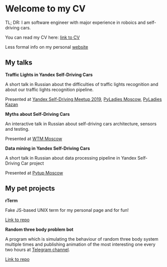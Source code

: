 # Welcome to my CV
TL; DR: I am software engineer with major experience in roboics and self-driving cars.

You can read my CV here: [link to CV](https://github.com/robolamp/about_robolamp/blob/master/my_cv_eng.pdf "My CV in English")

Less formal info on my personal [website](https://kotobank.ch/~robolamp/)

## My talks

**Traffic Lights in Yandex Self-Driving Cars**

A short talk in Russian about the difficulties of traffic lights recognition and about our traffic lights recognition pipeline.

Presented at [Yandex Self-Driving Meetup 2019](https://medium.com/yandex-self-driving-car/yandex-self-driving-meetup-817e905b3d4a), [PyLadies Moscow](https://twitter.com/pyladies_msk/status/1145709227513733120), [PyLadies Kazan](https://twitter.com/pyladieskzn/status/1161901466430377985)

**Myths about Self-Driving Cars**

An interactive talk in Russian about self-driving cars architecture, sensors and testing.

Presented at [WTM Moscow](https://gdgmoscow.timepad.ru/event/1101498/)

**Data mining in Yandex Self-Driving Cars**

A short talk in Russian about data processing pipeline in Yandex Self-Driving Car project 

Presented at [Pytup Moscow](https://events.yandex.ru/events/pytup-26-02-2020)

## My pet projects

**rTerm**

Fake JS-based UNIX term for my personal page and for fun!

[Link to repo](https://github.com/robolamp/rTerm)

**Random three body problem bot**

A program which is simulating the behaviour of random three body system multiple times and publishing animation of the most interesting one every two hours at [Telegram channel](https://t.me/random_three_body_problem).

[Link to repo](https://github.com/robolamp/3_body_problem_bot)
